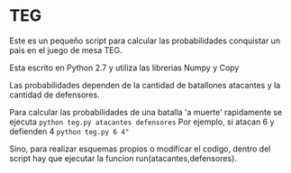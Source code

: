 # TEG

Este es un pequeño script para calcular las probabilidades conquistar un pais en el juego de mesa TEG.

Esta escrito en Python 2.7 y utiliza las librerias Numpy y Copy

Las probabilidades dependen de la cantidad de batallones atacantes y la cantidad de defensores.

Para calcular las probabilidades de una batalla 'a muerte' rapidamente se ejecuta
```python teg.py atacantes defensores```
Por ejemplo, si atacan 6 y defienden 4
```python teg.py 6 4"```

Sino, para realizar esquemas propios o modificar el codigo, dentro del script hay que ejecutar la funcion run(atacantes,defensores).




